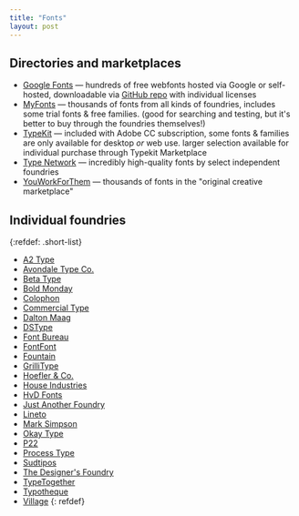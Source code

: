 ```yaml
---
title: "Fonts"
layout: post
---
```


## Directories and marketplaces
- [Google Fonts](https://fonts.google.com/) — hundreds of free webfonts hosted via Google or self-hosted, downloadable via [GitHub repo](https://github.com/google/fonts) with individual licenses
- [MyFonts](http://myfonts.com) — thousands of fonts from all kinds of foundries, includes some trial fonts & free families. (good for searching and testing, but it's better to buy through the foundries themselves!)
- [TypeKit](https://typekit.com/) — included with Adobe CC subscription, some fonts & families are only available for desktop _or_ web use. larger selection available for individual purchase through Typekit Marketplace
- [Type Network](http://www.typenetwork.com/) — incredibly high-quality fonts by select independent foundries
- [YouWorkForThem](https://www.youworkforthem.com/fonts/) — thousands of fonts in the "original creative marketplace"

##  Individual foundries
{:refdef: .short-list}
- [A2 Type](http://www.a2-type.co.uk/)
- [Avondale Type Co.](https://avondaletypeco.com/)
- [Beta Type](http://betatype.com/)
- [Bold Monday](https://www.boldmonday.com/)
- [Colophon](http://www.colophon-foundry.org/)
- [Commercial Type](https://commercialtype.com/)
- [Dalton Maag](https://www.daltonmaag.com/)
- [DSType](http://www.dstype.com/)
- [Font Bureau](http://fontbureau.typenetwork.com/)
- [FontFont](https://www.fontfont.com/)
- [Fountain](http://www.fountaintype.com/)
- [GrilliType](https://www.grillitype.com/)
- [Hoefler & Co.](http://www.typography.com/)
- [House Industries](http://www.houseind.com/)
- [HvD Fonts](http://www.hvdfonts.com/)
- [Just Another Foundry](http://justanotherfoundry.com/)
- [Lineto](https://lineto.com/)
- [Mark Simpson](http://www.marksimpson.com/)
- [Okay Type](https://okaytype.com/)
- [P22](https://www.p22.com/)
- [Process Type](https://processtypefoundry.com/fonts/)
- [Sudtipos](http://www.sudtipos.com/)
- [The Designer's Foundry](http://thedesignersfoundry.com)
- [TypeTogether](http://www.type-together.com/)
- [Typotheque](https://www.typotheque.com/)
- [Village](https://vllg.com/)
{: refdef}
